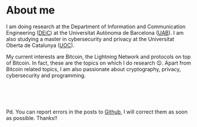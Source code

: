 
# About me

I am doing research at the Department of Information and Communication Engineering ([DEiC](https://deic.uab.cat/)) at the Universitat Autònoma de Barcelona ([UAB](https://www.uab.cat/)). I am also studying a master in cybersecurity and privacy at the Universitat Oberta de Catalunya ([UOC](https://www.uoc.edu)).

My current interests are Bitcoin, the Lightning Network and protocols on top of Bitcoin. In fact, these are the topics on which I do research 😉. Apart from Bitcoin related topics, I am also passionate about cryptography, privacy, cybersecurity and programming.

\
\
\
\
Pd. You can report errors in the posts to [Github](https://github.com/polespinasa/website), I will correct them as soon as possible. Thanks!!